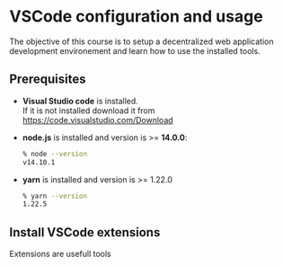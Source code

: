 # VSCode configuration and usage

The objective of this course is to setup a decentralized web application development environement and learn how to use the installed tools.

## Prerequisites

- **Visual Studio code** is installed.  
  If it is not installed download it from https://code.visualstudio.com/Download
- **node.js** is installed and version is >= **14.0.0**:

  ```zsh
  % node --version
  v14.10.1
  ```

- **yarn** is installed and version is >= 1.22.0

  ```zsh
  % yarn --version
  1.22.5
  ```

## Install VSCode extensions

Extensions are usefull tools
